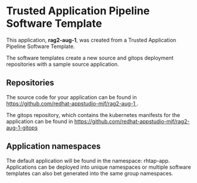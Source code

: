 # Trusted Application Pipeline Software Template

This application, **rag2-aug-1**, was created from a Trusted Application Pipeline Software Template.

The software templates create a new source and gitops deployment repositories with a sample source application. 

## Repositories

The source code for your application can be found in [https://github.com/redhat-appstudio-mjf/rag2-aug-1 ](https://github.com/redhat-appstudio-mjf/rag2-aug-1 ).
 
The gitops repository, which contains the kubernetes manifests for the application can be found in 
[https://github.com/redhat-appstudio-mjf/rag2-aug-1-gitops ](https://github.com/redhat-appstudio-mjf/rag2-aug-1-gitops ) 

## Application namespaces 

The default application will be found in the namespace: rhtap-app. Applications can be deployed into unique namespaces or multiple software templates can also bet generated into the same group namespaces.  